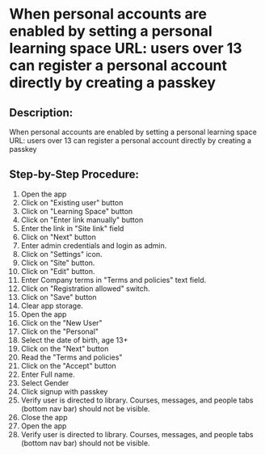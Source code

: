 # When personal accounts are enabled by setting a personal learning space URL: users over 13 can register a personal account directly by creating a passkey

## Description:

When personal accounts are enabled by setting a personal learning space URL: users over 13 can register a personal account directly by creating a passkey

## Step-by-Step Procedure:

1. Open the app 
2. Click on "Existing user" button 
3. Click on "Learning Space" button 
4. Click on "Enter link manually" button 
5. Enter the link in "Site link" field 
6. Click on "Next" button
7. Enter admin credentials and login as admin. 
8. Click on "Settings" icon. 
9. Click on "Site" button.
10. Click on "Edit" button. 
11. Enter Company terms in "Terms and policies" text field. 
12. Click on "Registration allowed" switch. 
13. Click on "Save" button 
14. Clear app storage. 
15. Open the app 
16. Click on the "New User"
17. Click on the "Personal"
18. Select the date of birth, age 13+ 
19. Click on the "Next" button 
20. Read the "Terms and policies"
21. Click on the "Accept" button 
22. Enter Full name.
23. Select Gender
27. Click signup with passkey
28. Verify user is directed to library. Courses, messages, and people tabs (bottom nav bar) should not be visible.
29. Close the app
30. Open the app
31. Verify user is directed to library. Courses, messages, and people tabs (bottom nav bar) should not be visible.
